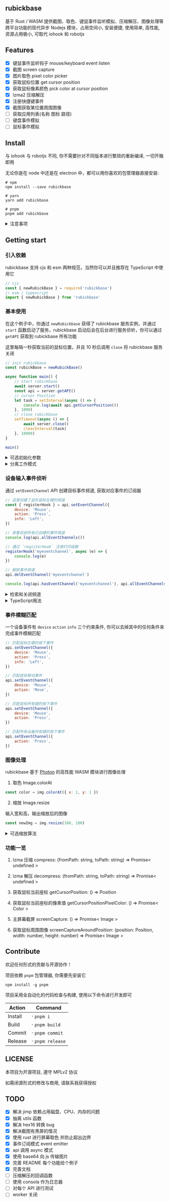 ## rubickbase

基于 Rust / WASM 提供截图、取色、键鼠事件监听模拟、压缩解压、图像处理等跨平台功能的现代异步 Nodejs 模块，占用空间小, 安装便捷, 使用简单, 高性能, 资源占用极小, 可取代 iohook 和 robotjs

## Features

-   [x] 键鼠事件监听钩子 mouse/keyboard event listen
-   [x] 截图 screen capture
-   [x] 图片取色 pixel color picker
-   [x] 获取鼠标位置 get cursor position
-   [x] 获取鼠标像素颜色 pick color at cursor position
-   [x] lzma2 压缩解压
-   [x] 注册快捷键事件
-   [x] 截图获取某位置周围图像
-   [ ] 获取应用列表(名称 图标 路径)
-   [ ] 键盘事件模拟
-   [ ] 鼠标事件模拟

## Install

与 iohook 与 robotjs 不同, 你不需要针对不同版本进行繁琐的重新编译, 一切开箱即用

无论你是在 node 中还是在 electron 中，都可以用你喜欢的包管理器直接安装:

```
# npm
npm install --save rubickbase

# yarn
yarn add rubickbase

# pnpm
pnpm add rubickbase
```

<details>
<summary>注意事项</summary>

rubickbase 基于 [N-API](https://nodejs.org/api/n-api.html) v6 , 因此 Nodejs 环境推荐以下版本

v10.x ,v12.x ,14.x, 15.x, **16.x**

Electron 环境推荐以下版本

v13.x, **v14.x** ,v15.x ,16.x

</details>

## Getting start

### 引入依赖

rubickbase 支持 cjs 和 esm 两种规范，当然你可以并且推荐在 TypeScript 中使用它

```js
// cjs
const { newRubickBase } = require('rubickbase')
// esm / typescript
import { newRubickBase } from 'rubickbase'
```

### 基本使用

在这个例子中，你通过 `newRubickbase` 获得了 rubickbase 服务实例，并通过 `start` 函数启动了服务，rubickbase 启动后会在后台进行服务侦听，你可以通过 `getAPI` 获取到 rubickbase 所有功能

这里每隔一秒获取当前的鼠标位置，并且 10 秒后调用 `close` 将 rubickbase 服务关闭

```js
// init rubickbase
const rubickBase = newRubickBase()

async function main() {
	// start rubickbase
	await server.start()
	const api = server.getAPI()
	// cursor Position
	let task = setInterval(async () => {
		console.log(await api.getCursorPosition())
	}, 1000)
	// close rubickbase
	setTimeout(async () => {
		await server.close()
		clearInterval(task)
	}, 10000)
}

main()
```

<details>
<summary> 可选初始化参数 </summary>

| 参数名称        | 参数意义               | 类型          |
| --------------- | ---------------------- | ------------- |
| port            | GRPC 服务器的端口      | number        |
| logger          | 日志器                 | Logger        |
| tmpdir          | 临时文件目录           | string        |
| workerBoot      | 是否将 worker 一起启动 | boolean       |
| ioEventCallback | 侦听所有设备事件       | EventCallback |

</details>

<details>
<summary> 分离工作模式 </summary>

rubickbase 由 GRPC 服务器 master 与多个提供不同功能的 worker 组合运行

如果你需要在不同的地方或不同的时间运行他们, 可以依据需要分别启动

首先你需要在 master 启动时选择不启动 workers

```js
// init rubickbase
const rubickBase = newRubickBase({ workerBoot: false })
rubickBase.start()
```

然后在需要的地方手动启动 workers

```js
const rubickWorker = newRubickWorker()
rubickWorker.start()
```

注意, worker 的生命周期(存在时间)必须比 master 要短, 否则 worker 中的 GRPC client 会抛出找不到服务端的异常

并且如果你在启动 master 时更改了端口, 那么也要把端口传递给 worker

```js
// init rubickbase
const rubickBase = newRubickBase({ port: 8001, workerBoot: false })
rubickBase.start()
// then
const rubickWorker = newRubickWorker({ port: 8001 })
rubickWorker.start()
```

</details>

### 设备输入事件侦听

通过 `setEventChannel` API 创建目标事件频道, 获取对应事件的订阅器


```js
// 这里创建了监听鼠标左键的频道
const { registerHook } = api.setEventChannel({
	device: 'Mouse',
	action: 'Press',
	info: 'Left',
})

// 查看目前所有已创建的事件频道
console.log(api.allEventChannels())

// 通过 `registerHook` 注册打印函数
registerHook('myeventchannel', async (e) => {
	console.log(e)
})

// 删除事件频道
api.delEventChannel('myeventchannel')

console.log(api.hasEventChannel('myeventchannel'), api.allEventChannels())
```

<details>
<summary> 检索和关闭频道 </summary>

`allEventChannels` 可以获得目前所有已存在的事件频道

`hasEventChannel` 可以判断是否有某个名字的频道

`delEventChannel` 可以删除创建的事件频道

</details>

<details>
<summary>TypeScript用法</summary>

**<summary>你可以在 TypeScript 中使用装饰器来进行事件订阅注册**

```ts
// 这里创建了监听鼠标左键的频道
const { register } = api.setEventChannel({
	device: 'Mouse',
	action: 'Press',
	info: 'Left',
})

@register('myeventchannel')
function myCallback(event: DeviceEvent) {
	console.log(event)
}
```

</details>

### 事件模糊匹配

一个设备事件有 `device` `action` `info` 三个约束条件, 你可以去掉其中的任何条件来完成事件模糊匹配

```js
// 匹配鼠标左键的按下事件
api.setEventChannel({
	device: 'Mouse',
	action: 'Press',
	info: 'Left',
})

// 匹配鼠标移动事件
api.setEventChannel({
	device: 'Mouse',
	action: 'Move',
})

// 匹配鼠标所有键的按下事件
api.setEventChannel({
	device: 'Mouse',
	action: 'Press',
})

// 匹配所有设备所有键的按下事件
api.setEventChannel({
	action: 'Press',
})
```

### 图像处理

rubickbase 基于 [Photon](https://silvia-odwyer.github.io/photon/) 的高性能 WASM 模块进行图像处理

1. 取色 Image.colorAt

```js
const color = img.colorAt({ x: 1, y: 1 })
```

2. 缩放 Image.resize

输入宽和高，输出缩放后的图像

```js
const newImg = img.resize(100, 100)
```

<details>
<summary> 可选缩放算法 </summary>

默认最邻近差值算法，其他的算法的图像结果边缘更光滑，可以根据自己的需要进行选择

最邻近差值算法 = 1, 二值寻找算法 = 2, CatmullRom 插值算法 = 3, 高斯算法 = 4, 插值算法 = 5

```js
const newImg = img.resize(100, 100, 1)
```

</details>

### 功能一览

1. lzma 压缩
   compress: (fromPath: string, toPath: string) => Promise< undefined >

2. lzma 解压
   decompress: (fromPath: string, toPath: string) => Promise< undefined >

3. 获取鼠标当前座标
   getCursorPosition: () => Position

4. 获取鼠标当前座标的像素值
   getCursorPositionPixelColor: () => Promise< Color >

5. 主屏幕截屏
   screenCapture: () => Promise< Image >

6. 获取鼠标周围图像
   screenCaptureAroundPosition: (position: Position, width: number, height: number) => Promise< Image >

## Contribute

欢迎任何形式的贡献与开源协作！

项目依赖 `pnpm` 包管理器, 你需要先安装它

`npm install -g pnpm`

项目采用全自动化的代码检查与构建, 使用以下命令进行开发即可

| Action  | Command          |
| ------- | ---------------- |
| Install | · `pnpm i`       |
| Build   | · `pnpm build`   |
| Commit  | · `pnpm commit`  |
| Release | · `pnpm release` |


## LICENSE

本项目为开源项目, 遵守 MPLv2 协议

如需闭源形式的修改与商用, 请联系我获得授权

## TODO

-   [x] 解决 jimp 依赖占用磁盘、CPU、内存的问题
-   [x] 抽离 utils 函数
-   [x] 解决 hex16 转换 bug
-   [x] 解决截图有黑屏的情况
-   [x] 使用 rust 进行屏幕取色 并防止超出边界
-   [x] 事件订阅模式 event emitter
-   [x] api 调用 async 模式
-   [x] 使用 base64 向 js 传输图片
-   [x] 完善 README 每个功能给个例子
-   [x] 完善文档
-   [ ] 压缩解压的回调函数
-   [ ] 使用 consola 作为日志器
-   [ ] 对每个 API 进行测试
-   [ ] worker 关闭

